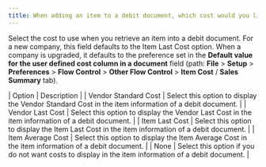 ```yaml
---
title: When adding an item to a debit document, which cost would you like to use?
---
```



Select the cost to use when you retrieve an item into a debit  document. For a new company, this field defaults to the Item Last Cost  option. When a company is upgraded, it defaults to the preference set  in the **Default value for the user defined 
 cost column in a document** field (path: **File**  > **Setup** > **Preferences**  > **Flow Control** > **Other 
 Flow Control** > **Item Cost**  / **Sales Summary** tab).


| Option | Description |
| Vendor Standard Cost | Select this option to display the Vendor Standard Cost in the item information  of a debit document. |
| Vendor Last Cost | Select this option to display the Vendor Last Cost in the item information  of a debit document. |
| Item Last Cost | Select this option to display the Item Last Cost in the item information  of a debit document. |
| Item Average Cost | Select this option to display the Item Average Cost in the item information  of a debit document. |
| None | Select this option if you do not want costs to display in the item information  of a debit document. |


